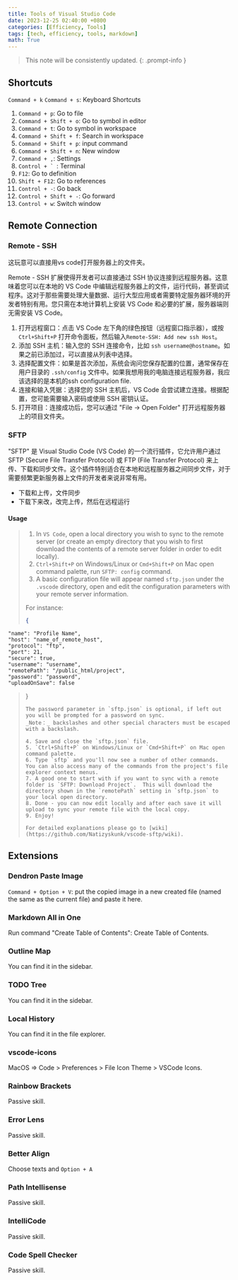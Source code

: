 ```yaml
---
title: Tools of Visual Studio Code
date: 2023-12-25 02:40:00 +0800
categories: [Efficiency, Tools]
tags: [tech, efficiency, tools, markdown]
math: True
---
```


> This note will be consistently updated.
{: .prompt-info }


## Shortcuts

`Command + k` `Command + s`: Keyboard Shortcuts

1. `Command + p`: Go to file
2. `Command + Shift + o`: Go to symbol in editor
3. `Command + t`: Go to symbol in workspace
4. `Command + Shift + f`: Search in workspace
5. `Command + Shift + p`: input command
6. `Command + Shift + n`: New window
7. `Command + ,`: Settings
8. ``Control + ` ``: Terminal
9. `F12`: Go to definition
10. `Shift + F12`: Go to references
11. `Control + -`: Go back
12. `Control + Shift + -`: Go forward
13. `Control + w`: Switch window

## Remote Connection

### Remote - SSH

这玩意可以直接用vs code打开服务器上的文件夹。

Remote - SSH 扩展使得开发者可以直接通过 SSH 协议连接到远程服务器。这意味着您可以在本地的 VS Code 中编辑远程服务器上的文件，运行代码，甚至调试程序。这对于那些需要处理大量数据、运行大型应用或者需要特定服务器环境的开发者特别有用。您只需在本地计算机上安装 VS Code 和必要的扩展，服务器端则无需安装 VS Code。

1. 打开远程窗口：点击 VS Code 左下角的绿色按钮（远程窗口指示器），或按 `Ctrl+Shift+P` 打开命令面板，然后输入`Remote-SSH: Add new ssh Host`。
2. 添加 SSH 主机：输入您的 SSH 连接命令，比如 `ssh username@hostname`。如果之前已添加过，可以直接从列表中选择。
3. 选择配置文件：如果是首次添加，系统会询问您保存配置的位置，通常保存在用户目录的 `.ssh/config` 文件中。如果我想用我的电脑连接远程服务器，我应该选择的是本机的ssh configuration file.
4. 连接和输入凭据：选择您的 SSH 主机后，VS Code 会尝试建立连接。根据配置，您可能需要输入密码或使用 SSH 密钥认证。
5. 打开项目：连接成功后，您可以通过 "File -> Open Folder" 打开远程服务器上的项目文件夹。

### SFTP

"SFTP" 是 Visual Studio Code (VS Code) 的一个流行插件，它允许用户通过 SFTP (Secure File Transfer Protocol) 或 FTP (File Transfer Protocol) 来上传、下载和同步文件。这个插件特别适合在本地和远程服务器之间同步文件，对于需要频繁更新服务器上文件的开发者来说非常有用。

- 下载和上传，文件同步
- 下载下来改，改完上传，然后在远程运行

#### Usage

> 1. In `VS Code`, open a local directory you wish to sync to the remote server (or create an empty directory
that you wish to first download the contents of a remote server folder in order to edit locally).
> 2. `Ctrl+Shift+P` on Windows/Linux or `Cmd+Shift+P` on Mac open command palette, run `SFTP: config` command.
> 3. A basic configuration file will appear named `sftp.json` under the `.vscode` directory, open and edit the configuration parameters with your remote server information.
> 
> For instance:
> ```json
> {
    "name": "Profile Name",
    "host": "name_of_remote_host",
    "protocol": "ftp",
    "port": 21,
    "secure": true,
    "username": "username",
    "remotePath": "/public_html/project",
    "password": "password",
    "uploadOnSave": false
> }
> ```
> The password parameter in `sftp.json` is optional, if left out you will be prompted for a password on sync.
> _Note：_ backslashes and other special characters must be escaped with a backslash.
> 
> 4. Save and close the `sftp.json` file.
> 5. `Ctrl+Shift+P` on Windows/Linux or `Cmd+Shift+P` on Mac open command palette.
> 6. Type `sftp` and you'll now see a number of other commands. You can also access many of the commands from the project's file explorer context menus.
> 7. A good one to start with if you want to sync with a remote folder is `SFTP: Download Project`.  This will download the directory shown in the `remotePath` setting in `sftp.json` to your local open directory.
> 8. Done - you can now edit locally and after each save it will upload to sync your remote file with the local copy.
> 9. Enjoy!
> 
> For detailed explanations please go to [wiki](https://github.com/Natizyskunk/vscode-sftp/wiki).

## Extensions

### Dendron Paste Image

`Command + Option + V`: put the copied image in a new created file (named the same as the current file) and paste it here.

### Markdown All in One

Run command "Create Table of Contents": Create Table of Contents.

### Outline Map
You can find it in the sidebar.

### TODO Tree
You can find it in the sidebar.

### Local History
You can find it in the file explorer.

### vscode-icons
MacOS => Code > Preferences > File Icon Theme > VSCode Icons.

### Rainbow Brackets
Passive skill.

### Error Lens
Passive skill.

### Better Align
Choose texts and `Option + A`

### Path Intellisense
Passive skill.

### IntelliCode
Passive skill.

### Code Spell Checker
Passive skill.





